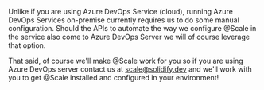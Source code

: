 Unlike if you are using Azure DevOps Service (cloud), running Azure DevOps Services on-premise currently requires us to do some manual configuration. Should the APIs to automate the way we configure @Scale in the service also come to Azure DevOps Server we will of course leverage that option.

That said, of course we'll make @Scale work for you so if you are using Azure DevOps server contact us at [scale@solidify.dev](mailto://scale@solidify.dev) and we'll work with you to get @Scale installed and configured in your environment!
